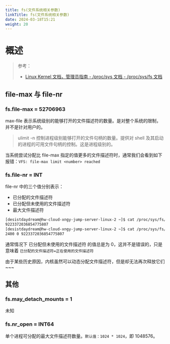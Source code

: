```yaml
---
title: fs(文件系统相关参数)
linkTitle: fs(文件系统相关参数)
date: 2024-03-18T15:21
weight: 20
---
```


# 概述

> 参考：
>
> - [Linux Kernel 文档，管理员指南 - /proc/sys 文档 - /proc/sys/fs 文档](https://www.kernel.org/doc/html/latest/admin-guide/sysctl/fs.html)

## file-max 与 file-nr

### fs.file-max = 52706963

max-file 表示系统级别的能够打开的文件描述符的数量。是对整个系统的限制，并不是针对用户的。

> ulimit -n 控制进程级别能够打开的文件句柄的数量。提供对 shell 及其启动的进程的可用文件句柄的控制。这是进程级别的。

当系统尝试分配比 file-max 指定的值更多的文件描述符时，通常我们会看到如下报错：`VFS: file-max limit <number> reached`

### fs.file-nr = INT

file-nr 中的三个值分别表示：

- 已分配的文件描述符
- 已分配但未使用的文件描述符
- 最大文件描述符

```bash
[desistdaydream@hw-cloud-xngy-jump-server-linux-2 ~]$ cat /proc/sys/fs/file-max
9223372036854775807
[desistdaydream@hw-cloud-xngy-jump-server-linux-2 ~]$ cat /proc/sys/fs/file-nr
2400 0 9223372036854775807
```

通常情况下 已分配但未使用的文件描述符 的值总是为 0，这并不是错误的，只是意味着 `已分配的文件描述符=正在使用的文件描述符`

由于某些历史原因，内核虽然可以动态分配文件描述符，但是却无法再次释放它们~~~

## 其他

### fs.may_detach_mounts = 1

未知

### fs.nr_open = INT64

单个进程可分配的最大文件描述符数量。`默认值：1024 * 1024`，即 1048576。
